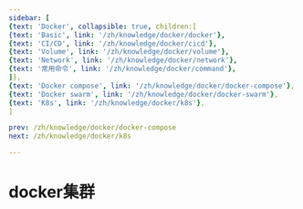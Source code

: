 ```yaml
---
sidebar: [
{text: 'Docker', collapsible: true, children:[
{text: 'Basic', link: '/zh/knowledge/docker/docker'},
{text: 'CI/CD', link: '/zh/knowledge/docker/cicd'},
{text: 'Volume', link: '/zh/knowledge/docker/volume'},
{text: 'Network', link: '/zh/knowledge/docker/network'},
{text: '常用命令', link: '/zh/knowledge/docker/command'},
]},
{text: 'Docker compose', link: '/zh/knowledge/docker/docker-compose'},
{text: 'Docker swarm', link: '/zh/knowledge/docker/docker-swarm'},
{text: 'K8s', link: '/zh/knowledge/docker/k8s'},
]

prev: /zh/knowledge/docker/docker-compose
next: /zh/knowledge/docker/k8s

---
```


# docker集群